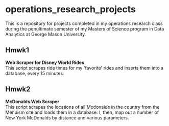 # operations_research_projects
This is a repository for projects completed in my operations research class during the penultimate semester of my Masters of Science program in Data Analytics at George Mason University.

<h2>Hmwk1</h2>
<b>Web Scraper for Disney World Rides</b> <br />
This script scrapes ride times for my 'favorite' rides and inserts them into a database, every 15 minutes.

<h2>Hmwk2</h2>
<b>McDonalds Web Scraper</b> <br />
This script scrapes the locations of all Mcdonalds in the country from the Menuism site and loads them in a database. I, then, map out a number of New York McDonalds by distance 
and various parameters.
